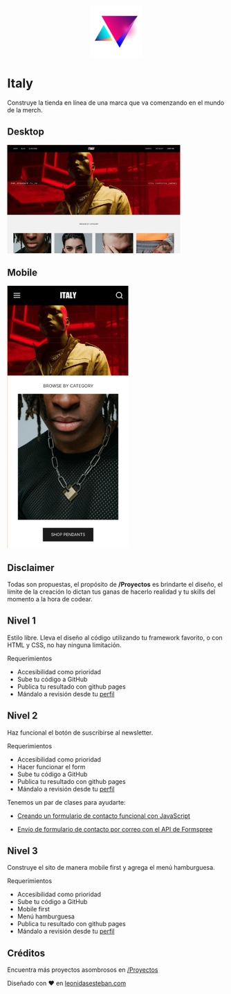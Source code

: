 <div align="center">
<a href="https://leonidasesteban.com/proyectos">
  <img width="120px"  src="https://raw.githubusercontent.com/no-te-rindas/logo/main/Logo/LeonidasEsteban-destello-envolvente-cuadrada.png" />
</a>
</div>

# Italy

Construye la tienda en línea de una marca que va comenzando en el mundo de la merch.

## Desktop

<img width="400px"  src="https://github.com/no-te-rindas/imagenes/blob/main/Readmes/italy/italy-desktop.png?raw=true" />

## Mobile

<img width="280px"  src="https://github.com/no-te-rindas/imagenes/blob/main/Readmes/italy/italy-mobile.png?raw=true" />

## Disclaimer

Todas son propuestas, el propósito de **/Proyectos** es brindarte el diseño, el límite de la creación lo dictan tus ganas de hacerlo realidad y tu skills del momento a la hora de codear.

## Nivel 1

Estilo libre. Lleva el diseño al código utilizando tu framework favorito, o con HTML y CSS, no hay ninguna limitación.

Requerimientos

- Accesibilidad como prioridad
- Sube tu código a GitHub
- Publica tu resultado con github pages
- Mándalo a revisión desde tu [perfil](https://leonidasesteban.com/estudiante)

## Nivel 2

Haz funcional el botón de suscribirse al newsletter.

Requerimientos

- Accesibilidad como prioridad
- Hacer funcionar el form
- Sube tu código a GitHub
- Publica tu resultado con github pages
- Mándalo a revisión desde tu [perfil](https://leonidasesteban.com/estudiante)

Tenemos un par de clases para ayudarte:

- [Creando un formulario de contacto funcional con JavaScript](https://youtu.be/V79bslyDIT8)

- [Envío de formulario de contacto por correo con el API de Formspree](https://youtu.be/qtH8PLuy1Ck)

## Nivel 3

Construye el sito de manera mobile first y agrega el menú hamburguesa.

Requerimientos

- Accesibilidad como prioridad
- Sube tu código a GitHub
- Mobile first
- Menú hamburguesa
- Publica tu resultado con github pages
- Mándalo a revisión desde tu [perfil](https://leonidasesteban.com/estudiante)

## Créditos

Encuentra más proyectos asombrosos en [/Proyectos](https://leonidasesteban.com/proyectos)

Diseñado con ♥️ en [leonidasesteban.com](https://leonidasesteban.com)
